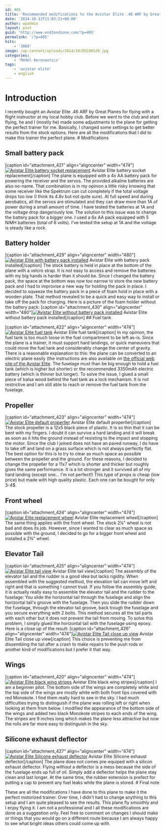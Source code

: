 ```yaml
---
id: 405
title: 'Recommended modifications to the Avistar Elite .46 ARF by Great Planes'
date: '2014-10-13T11:03:21+00:00'
author: wpadmin
layout: post
guid: 'http://www.end2endzone.com/?p=405'
permalink: '/?p=405'
hits:
    - '3069'
image: /wp-content/uploads/2014/10/DSC00129.jpg
categories:
    - 'Model Aeronautics'
tags:
    - 'avistar elite'
    - english
---
```


# Introduction

I recently bought an Avistar Elite .46 ARF by Great Planes for flying with a flight instructor at my local hobby club. Before we went to the club and start flying, he and I (mostly he) made some adjustments to the plane for getting the perfect trainer for me. Basically, I changed some settings to get better results from the stock options. Here are all the modifications that I did to make this trainer the perfect plane. # Modifications

## Small battery pack

\[caption id="attachment\_421" align="aligncenter" width="474"\][![Avistar Elite battery socket replacement](https://www.end2endzone.com/wp-content/uploads/2014/10/IMG_1095-1024x576.jpg)](https://www.end2endzone.com/wp-content/uploads/2014/10/IMG_1095.jpg) Avistar Elite battery socket replacement\[/caption\] The plane is equipped with a 4x AA battery pack for powering the receiver and the servos. The provided alkaline batteries are also no-name. That combination is in my opinion a little risky knowing that some receiver like the Spektrum can cut completely if the total voltage drops too low (I think its 4.8v but not quite sure). At full speed and during aerobatics, all the servos are stimulated and they can draw more than 1A of power during a small amount of time. I have tested the batteries at 1A and the voltage drop dangerously low. The solution to this issue was to change the battery pack for a bigger one. I used a 6x AA pack equipped with 5 NiMH batteries (total of 6 volts). I've tested the setup at 1A and the voltage is steady like a rock.

## Battery holder

\[caption id="attachment\_429" align="aligncenter" width="480"\][![Avistar Elite with battery pack installed](https://www.end2endzone.com/wp-content/uploads/2014/10/IMG_1115.jpg)](https://www.end2endzone.com/wp-content/uploads/2014/10/IMG_1115.jpg) Avistar Elite with battery pack installed\[/caption\] The stock battery is held in place at the bottom of the plane with a velcro strap. It is not easy to access and remove the batteries with my big hands is harder than it should be. Since I changed the battery pack, the space at the bottom was now too narrow to store the new battery pack and I had to improvise a new way for holding the pack in place. I decided to squeeze the battery pack in a piece of foam hold in place with a wooden plate. That method revealed to be a quick and easy way to install or take off the pack for charging. Here is a picture of the foam holder without the battery pack: \[caption id="attachment\_430" align="aligncenter" width="480"\][![Avistar Elite without battery pack installed](https://www.end2endzone.com/wp-content/uploads/2014/10/IMG_1132.jpg)](https://www.end2endzone.com/wp-content/uploads/2014/10/IMG_1132.jpg) Avistar Elite without battery pack installed\[/caption\] ## Fuel tank

\[caption id="attachment\_422" align="aligncenter" width="474"\][![Avistar Elite fuel tank](https://www.end2endzone.com/wp-content/uploads/2014/10/IMG_1123-1024x683.jpg)](https://www.end2endzone.com/wp-content/uploads/2014/10/IMG_1123.jpg) Avistar Elite fuel tank\[/caption\] In my opinion, the fuel tank is too much loose in the fuel compartment to be left as-is. Since the plane is a trainer, it must support hard landings, or quick maneuvers that could move the fuel tank and considerably change the center of gravity. There is a reasonable explanation to this: the plane can be converted to an electric plane easily (the instructions are also available on [the official web site of the Avistar Elite](http://www.greatplanes.com/airplanes/gpma1605.html). The fuselage must than be big enough to hold a fuel tank (which is higher but shorter) or the recommended 3350mAh electric battery (which is thinner but longer). To solve the issue, I glued a small piece of balsa wood behind the fuel tank as a lock mechanism. It is not restrictive and I am still able to reach or remove the fuel tank from the fuselage.

## Propeller

\[caption id="attachment\_423" align="aligncenter" width="474"\][![Avistar Elite default properller](https://www.end2endzone.com/wp-content/uploads/2014/10/IMG_1107-1024x576.jpg)](https://www.end2endzone.com/wp-content/uploads/2014/10/IMG_1107.jpg) Avistar Elite default properller\[/caption\] The stock propeller is a 12x5 black piece of plastic. It is so thin that it can be bent with my fingers. I doubt it can survive a hard landing and it will break as soon as it hits the ground instead of resisting to the impact and stopping the motor. Since the club I joined does not have an paved runway, I do have to take off and land on a grass surface which is not always perfectly flat. The best option for this is to try to clear as much space as possible between the propeller and the ground. For these reasons, I decided to change the propeller for a 11x7 which is shorter and thicker but roughly gives the same performance. It is a lot stronger and it survived all of my hard landing (except one... I'm not perfect!) This type of props is cheap (low price) but made with high quality plastic. Each one can be bought for only 3-4$.

## Front wheel

\[caption id="attachment\_424" align="aligncenter" width="474"\][![Avistar Elite replacement wheel](https://www.end2endzone.com/wp-content/uploads/2014/10/IMG_1100-1024x576.jpg)](https://www.end2endzone.com/wp-content/uploads/2014/10/IMG_1100.jpg) Avistar Elite replacement wheel\[/caption\] The same thing applies with the front wheel. The stock 2¼" wheel is not bad and does its job. However, since I wanted to clear as much space as possible with the ground, I decided to go for a bigger front wheel and installed a 2¾" wheel.

## Elevator Tail

\[caption id="attachment\_425" align="aligncenter" width="474"\][![Avistar Elite tail view](https://www.end2endzone.com/wp-content/uploads/2014/10/IMG_1125-1024x576.jpg)](https://www.end2endzone.com/wp-content/uploads/2014/10/IMG_1125.jpg) Avistar Elite tail view\[/caption\] The assembly of the elevator tail and the rudder is a good idea but lacks rigidity. When assembled with the suggested method, the elevation tail can move left and right and that is something I cannot trust. If you follow the assembly guide, it is actually really easy to assemble the elevator tail and the rudder to the fuselage: You slide the horizontal tail through the fuselage and align the horizontal tail's groove with the fuselage. Then you slide the rudder down the fuselage, through the elevator tail groove, back trough the fuselage and you secure everything with 2 bolts. This method secures all the tail parts with each other but it does not prevent the tail from moving. To solve this problem, I simply glued the horizontal tail with the fuselage using epoxy. Here is a close up of the result: \[caption id="attachment\_426" align="aligncenter" width="474"\][![Avistar Elite Tail close up view](https://www.end2endzone.com/wp-content/uploads/2014/10/IMG_1128-1024x576.jpg)](https://www.end2endzone.com/wp-content/uploads/2014/10/IMG_1128.jpg) Avistar Elite Tail close up view\[/caption\] This choice is preventing me from dissembling the tail after a crash to make repairs to the push rods or another kind of modifications but I prefer it that way.

## Wings

\[caption id="attachment\_420" align="aligncenter" width="474"\][![Avistar Elite black wing stripes](https://www.end2endzone.com/wp-content/uploads/2014/10/DSC00129-1024x576.jpg)](https://www.end2endzone.com/wp-content/uploads/2014/10/DSC00129.jpg) Avistar Elite black wing stripes\[/caption\] I am a beginner pilot. The bottom side of the wings are completely white and the top side of the wings are mostly white with both front tips covered with red Monokote. I find them really hard to see in the sky. I had much difficulties trying to distinguish if the plane was rolling left or right when looking at them from below. I modified the appearance of the bottom side of the wings and added two black Monokote stripes to each ends of the wing. The stripes are 9 inches long which makes the plane less attractive but now the rolls are far more easy to distinguish in the sky.

## Silicone exhaust deflector

\[caption id="attachment\_427" align="aligncenter" width="474"\][![Avistar Elite Silicone exhaust deflector](https://www.end2endzone.com/wp-content/uploads/2014/10/IMG_1136-1024x683.jpg)](https://www.end2endzone.com/wp-content/uploads/2014/10/IMG_1136.jpg) Avistar Elite Silicone exhaust deflector\[/caption\] The plane does not comes pre-equiped with a silicon exhaust deflector. Flying without a deflector is a mess because the side of the fuselage ends up full of oil. Simply add a deflector helps the plane stay clean and last longer. At the same time, the rubber extension is prefect for putting a cap to prevent any fuel leaks while the plane is stored. # Final note

These are all the modifications I have done to this plane to make it the perfect motorized trainer. Over time, I didn't had to change anything to this setup and I am quite pleased to see the results. This plane fly smoothly and I enjoy flying it. I am not a professional and I all these modifications are done as a suggestion only. Feel free to comment on changes I should make or things that you would go on a different route because I am always happy to see what bright ideas others could come up with.